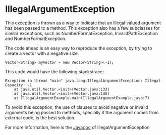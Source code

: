 # IllegalArgumentException

This exception is thrown as a way to indicate that an Illegal valued argument has been passed to a method. This exception also has a few subclasses for similar exceptions, such as NumberFormatException, InvalidPathException and NumberFormatException.

The code ahead is an easy way to reproduce the exception, by trying to create a vector with a negative size.


    Vector<String> myVector = new Vector<String>(-1);

This code would have the following stackstrace:


    Exception in thread "main" java.lang.IllegalArgumentException: Illegal Capacity: -1
        at java.util.Vector.<init>(Vector.java:133)
        at java.util.Vector.<init>(Vector.java:148)
        at IllegalArgumentExample.main(IllegalArgumentExample.java:7)

To avoid this exception, the use of clauses to avoid negative or invalid arguments being passed to methods, specially if the argument comes from external code, is the best solution.

For more information, here is the [Javadoc](https://docs.oracle.com/javase/7/docs/api/java/lang/IllegalArgumentException.html) of IllegalArgumentException
